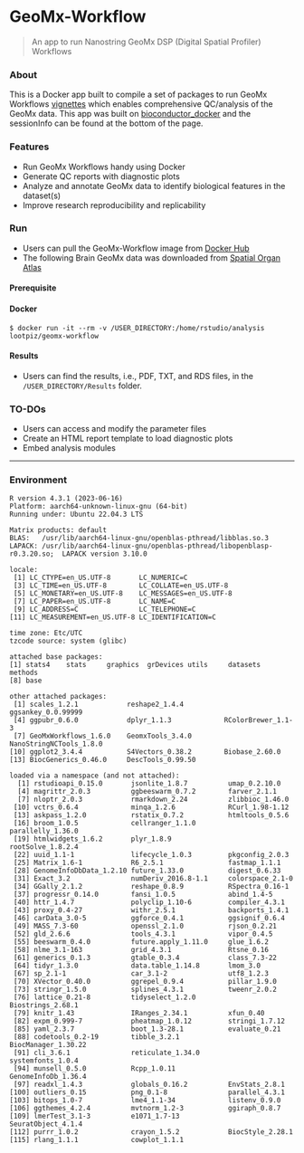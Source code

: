 GeoMx-Workflow
===
> An app to run Nanostring GeoMx DSP (Digital Spatial Profiler) Workflows

### About
This is a Docker app built to compile a set of packages to run GeoMx Workflows [vignettes](https://www.bioconductor.org/packages/release/workflows/vignettes/GeoMxWorkflows/inst/doc/GeomxTools_RNA-NGS_Analysis.html) which enables comprehensive QC/analysis of the GeoMx data. This app was built on [bioconductor_docker](https://hub.docker.com/r/bioconductor/bioconductor_docker) and the sessionInfo can be found at the bottom of the page.

### Features
  * Run GeoMx Workflows handy using Docker
  * Generate QC reports with diagnostic plots
  * Analyze and annotate GeoMx data to identify biological features in the dataset(s)
  * Improve research reproducibility and replicability

### Run
  * Users can pull the GeoMx-Workflow image from [Docker Hub](https://hub.docker.com/r/lootpiz/geomx-workflow)
  * The following Brain GeoMx data was downloaded from [Spatial Organ Atlas](https://nanostring.com/products/geomx-digital-spatial-profiler/spatial-organ-atlas/)

#### Prerequisite


#### Docker
```
$ docker run -it --rm -v /USER_DIRECTORY:/home/rstudio/analysis  lootpiz/geomx-workflow
```

#### Results
  * Users can find the results, i.e., PDF, TXT, and RDS files, in the ```/USER_DIRECTORY/Results``` folder.

### TO-DOs
  * Users can access and modify the parameter files
  * Create an HTML report template to load diagnostic plots
  * Embed analysis modules

---
### Environment
```
R version 4.3.1 (2023-06-16)
Platform: aarch64-unknown-linux-gnu (64-bit)
Running under: Ubuntu 22.04.3 LTS

Matrix products: default
BLAS:   /usr/lib/aarch64-linux-gnu/openblas-pthread/libblas.so.3 
LAPACK: /usr/lib/aarch64-linux-gnu/openblas-pthread/libopenblasp-r0.3.20.so;  LAPACK version 3.10.0

locale:
 [1] LC_CTYPE=en_US.UTF-8       LC_NUMERIC=C              
 [3] LC_TIME=en_US.UTF-8        LC_COLLATE=en_US.UTF-8    
 [5] LC_MONETARY=en_US.UTF-8    LC_MESSAGES=en_US.UTF-8   
 [7] LC_PAPER=en_US.UTF-8       LC_NAME=C                 
 [9] LC_ADDRESS=C               LC_TELEPHONE=C            
[11] LC_MEASUREMENT=en_US.UTF-8 LC_IDENTIFICATION=C       

time zone: Etc/UTC
tzcode source: system (glibc)

attached base packages:
[1] stats4    stats     graphics  grDevices utils     datasets  methods  
[8] base     

other attached packages:
 [1] scales_1.2.1            reshape2_1.4.4          ggsankey_0.0.99999     
 [4] ggpubr_0.6.0            dplyr_1.1.3             RColorBrewer_1.1-3     
 [7] GeoMxWorkflows_1.6.0    GeomxTools_3.4.0        NanoStringNCTools_1.8.0
[10] ggplot2_3.4.4           S4Vectors_0.38.2        Biobase_2.60.0         
[13] BiocGenerics_0.46.0     DescTools_0.99.50      

loaded via a namespace (and not attached):
  [1] rstudioapi_0.15.0       jsonlite_1.8.7          umap_0.2.10.0          
  [4] magrittr_2.0.3          ggbeeswarm_0.7.2        farver_2.1.1           
  [7] nloptr_2.0.3            rmarkdown_2.24          zlibbioc_1.46.0        
 [10] vctrs_0.6.4             minqa_1.2.6             RCurl_1.98-1.12        
 [13] askpass_1.2.0           rstatix_0.7.2           htmltools_0.5.6        
 [16] broom_1.0.5             cellranger_1.1.0        parallelly_1.36.0      
 [19] htmlwidgets_1.6.2       plyr_1.8.9              rootSolve_1.8.2.4      
 [22] uuid_1.1-1              lifecycle_1.0.3         pkgconfig_2.0.3        
 [25] Matrix_1.6-1            R6_2.5.1                fastmap_1.1.1          
 [28] GenomeInfoDbData_1.2.10 future_1.33.0           digest_0.6.33          
 [31] Exact_3.2               numDeriv_2016.8-1.1     colorspace_2.1-0       
 [34] GGally_2.1.2            reshape_0.8.9           RSpectra_0.16-1        
 [37] progressr_0.14.0        fansi_1.0.5             abind_1.4-5            
 [40] httr_1.4.7              polyclip_1.10-6         compiler_4.3.1         
 [43] proxy_0.4-27            withr_2.5.1             backports_1.4.1        
 [46] carData_3.0-5           ggforce_0.4.1           ggsignif_0.6.4         
 [49] MASS_7.3-60             openssl_2.1.0           rjson_0.2.21           
 [52] gld_2.6.6               tools_4.3.1             vipor_0.4.5            
 [55] beeswarm_0.4.0          future.apply_1.11.0     glue_1.6.2             
 [58] nlme_3.1-163            grid_4.3.1              Rtsne_0.16             
 [61] generics_0.1.3          gtable_0.3.4            class_7.3-22           
 [64] tidyr_1.3.0             data.table_1.14.8       lmom_3.0               
 [67] sp_2.1-1                car_3.1-2               utf8_1.2.3             
 [70] XVector_0.40.0          ggrepel_0.9.4           pillar_1.9.0           
 [73] stringr_1.5.0           splines_4.3.1           tweenr_2.0.2           
 [76] lattice_0.21-8          tidyselect_1.2.0        Biostrings_2.68.1      
 [79] knitr_1.43              IRanges_2.34.1          xfun_0.40              
 [82] expm_0.999-7            pheatmap_1.0.12         stringi_1.7.12         
 [85] yaml_2.3.7              boot_1.3-28.1           evaluate_0.21          
 [88] codetools_0.2-19        tibble_3.2.1            BiocManager_1.30.22    
 [91] cli_3.6.1               reticulate_1.34.0       systemfonts_1.0.4      
 [94] munsell_0.5.0           Rcpp_1.0.11             GenomeInfoDb_1.36.4    
 [97] readxl_1.4.3            globals_0.16.2          EnvStats_2.8.1         
[100] outliers_0.15           png_0.1-8               parallel_4.3.1         
[103] bitops_1.0-7            lme4_1.1-34             listenv_0.9.0          
[106] ggthemes_4.2.4          mvtnorm_1.2-3           ggiraph_0.8.7          
[109] lmerTest_3.1-3          e1071_1.7-13            SeuratObject_4.1.4     
[112] purrr_1.0.2             crayon_1.5.2            BiocStyle_2.28.1       
[115] rlang_1.1.1             cowplot_1.1.1       
```
